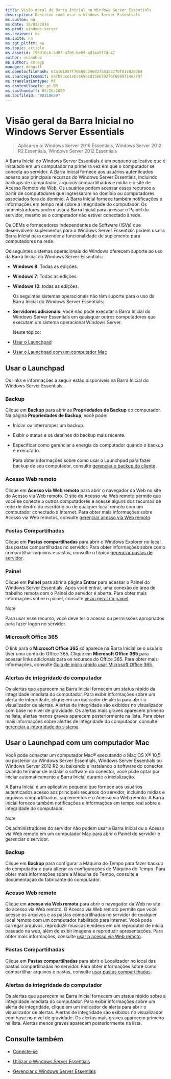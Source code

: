 ```yaml
---
title: Visão geral da Barra Inicial no Windows Server Essentials
description: Descreve como usar o Windows Server Essentials
ms.custom: na
ms.date: 10/03/2016
ms.prod: windows-server
ms.reviewer: na
ms.suite: na
ms.tgt_pltfrm: na
ms.topic: article
ms.assetid: 198d16cb-3d07-4706-be89-ad14a5f7dc47
author: nnamuhcs
ms.author: coreyp
manager: dongill
ms.openlocfilehash: 63a161057f7068dcb9e02faa353270f0150200b4
ms.sourcegitcommit: da7b9bce1eba369bcd156639276f6899714e279f
ms.translationtype: MT
ms.contentlocale: pt-BR
ms.lasthandoff: 03/26/2020
ms.locfileid: "80310659"
---
```

# <a name="overview-of-the-launchpad-in-windows-server-essentials"></a>Visão geral da Barra Inicial no Windows Server Essentials

>Aplica-se a: Windows Server 2016 Essentials, Windows Server 2012 R2 Essentials, Windows Server 2012 Essentials

A Barra Inicial do Windows Server Essentials é um pequeno aplicativo que é instalado em um computador na primeira vez em que o computador se conecta ao servidor. A Barra Inicial fornece aos usuários autenticados acesso aos principais recursos do Windows Server Essentials, incluindo backups de computador, arquivos compartilhados e mídia e o site de Acesso Remoto via Web. Os usuários podem acessar esses recursos a partir de computadores que ingressaram no domínio ou computadores associados fora do domínio. A Barra Inicial fornece também notificações e informações em tempo real sobre a integridade do computador. Os administradores podem usar a Barra Inicial para acessar o Painel do servidor, mesmo se o computador não estiver conectado à rede.  
  
 Os OEMs e fornecedores independentes de Software (ISVs) que desenvolvem suplementos para o Windows Server Essentials podem usar a Barra Inicial para estender a funcionalidade de suplemento para computadores na rede.  
  
 Os seguintes sistemas operacionais do Windows oferecem suporte ao uso da Barra Inicial do Windows Server Essentials:  
  
- **Windows 8**: Todas as edições.  
  
- **Windows 7**: Todas as edições.  
- **Windows 10**: todas as edições. 
  
  Os seguintes sistemas operacionais não têm suporte para o uso da Barra Inicial do Windows Server Essentials:  
  
- **Servidores adicionais**: Você não pode executar a Barra Inicial do Windows Server Essentials em quaisquer outros computadores que executam um sistema operacional Windows Server.  
  
  Neste tópico:  
  
- [Usar o Launchpad](Overview-of-the-Launchpad-in-Windows-Server-Essentials.md#BKMK_Launchpad)  
  
- [Usar o Launchpad com um computador Mac](Overview-of-the-Launchpad-in-Windows-Server-Essentials.md#BKMK_Mac)  
  
##  <a name="use-the-launchpad"></a><a name="BKMK_Launchpad"></a>Usar o Launchpad  
 Os links e informações a seguir estão disponíveis na Barra Inicial do Windows Server Essentials.  
  
### <a name="backup"></a>Backup  
 Clique em **Backup** para abrir as **Propriedades de Backup** do computador. Na página **Propriedades de Backup**, você pode:  
  
- Iniciar ou interromper um backup.  
  
- Exibir o status e os detalhes do backup mais recente.  
  
- Especificar como gerenciar a energia do computador quando o backup é executado.  
  
  Para obter informações sobre como usar o Launchpad para fazer backup de seu computador, consulte [gerenciar o backup do cliente](Manage-Client-Computer-Backup-in-Windows-Server-Essentials.md).  
  
### <a name="remote-web-access"></a>Acesso Web remoto  
 Clique em **Acesso via Web remoto** para abrir o navegador da Web no site do Acesso via Web remoto. O site de Acesso via Web remoto permite que você se conecte a outros computadores e acesse alguns dos recursos de rede de dentro do escritório ou de qualquer local remoto com um computador conectado à Internet. Para obter mais informações sobre Acesso via Web remotos, consulte [gerenciar acesso via Web remoto](Manage-Remote-Web-Access-in-Windows-Server-Essentials.md).  
  
### <a name="shared-folders"></a>Pastas Compartilhadas  
 Clique em **Pastas compartilhadas** para abrir o Windows Explorer no local das pastas compartilhadas no servidor. Para obter informações sobre como compartilhar arquivos e pastas, consulte o tópico [gerenciar pastas de servidor](Manage-Server-Folders-in-Windows-Server-Essentials.md).  
  
### <a name="dashboard"></a>Painel  
 Clique em  **Painel** para abrir a página **Entrar** para acessar o Painel do Windows Server Essentials. Após você entrar, uma conexão de área de trabalho remota com o Painel do servidor é aberta. Para obter mais informações sobre o painel, consulte [visão geral do painel](Overview-of-the-Dashboard-in-Windows-Server-Essentials.md).  
  
> [!NOTE]
>  Para usar esse recurso, você deve ter o acesso ou permissões apropriados para fazer logon no servidor.  
  
### <a name="microsoft-office-365"></a>Microsoft Office 365  
 O link para o **Microsoft Office 365** só aparece na Barra Inicial se o usuário tiver uma conta do Office 365. Clique em  **Microsoft Office 365** para acessar links adicionais para os recursos do Office 365. Para obter mais informações, consulte [Guia de início rápido usar Microsoft Office 365](../use/Quick-Start-Guide-to-Using-Microsoft-Office-365-with-Windows-Server-Essentials.md).  
  
### <a name="computer-health-alerts"></a>Alertas de integridade do computador  
 Os alertas que aparecem na Barra Inicial fornecem um status rápido da integridade imediata do computador. Para exibir informações sobre um alerta de integridade, clique em um indicador de alerta para abrir o visualizador de alertas. Alertas de integridade são exibidos no visualizador com base no nível de gravidade. Os alertas mais graves aparecem primeiro na lista; alertas menos graves aparecem posteriormente na lista. Para obter mais informações sobre alertas de integridade do computador, consulte [gerenciar a integridade do sistema](Manage-System-Health-in-Windows-Server-Essentials.md).  
  
##  <a name="use-the-launchpad-with-a-mac-computer"></a><a name="BKMK_Mac"></a>Usar o Launchpad com um computador Mac  
 Você pode conectar um computador Mac® executando o Mac OS X® 10,5 ou posterior ao Windows Server Essentials, Windows Server Essentials ou Windows Server 2012 R2 ou baixando e instalando o software do conector. Quando terminar de instalar o software do conector, você pode optar por iniciar automaticamente a Barra Inicial durante a inicialização.  
  
 A Barra Inicial é um aplicativo pequeno que fornece aos usuários autenticados acesso aos principais recursos do servidor, incluindo mídias e arquivos compartilhados, suplementos e o Acesso via Web remoto. A Barra Inicial fornece também notificações e informações em tempo real sobre a integridade do computador.  
  
> [!NOTE]
>  Os administradores do servidor não podem usar a Barra Inicial ou o Acesso via Web remoto em um computador Mac para abrir o Painel do servidor e gerenciar o servidor.  
  
### <a name="backup"></a>Backup  
 Clique em **Backup** para configurar a Máquina do Tempo para fazer backup do computador e para alterar as configurações de Máquina do Tempo. Para obter mais informações sobre a Máquina do Tempo, consulte a documentação do fabricante do computador.  
  
### <a name="remote-web-access"></a>Acesso Web remoto  
 Clique em **acesso via Web remota** para abrir o navegador da Web no site do acesso via Web remoto. O Acesso via Web remoto permite que você acesse os arquivos e as pastas compartilhadas no servidor de qualquer local remoto com um computador habilitado para Internet. Você pode carregar arquivos, reproduzir músicas e vídeos em um reprodutor de mídia baseado na web, além de exibir imagens e reproduzir apresentações. Para obter mais informações, consulte [usar o acesso via Web remoto](../use/Use-Remote-Web-Access-in-Windows-Server-Essentials.md).  
  
### <a name="shared-folders"></a>Pastas Compartilhadas  
 Clique em **Pastas compartilhadas** para abrir o Localizador no local das pastas compartilhadas no servidor. Para obter informações sobre como compartilhar arquivos e pastas, consulte [usar pastas compartilhadas](../use/Use-Shared-Folders-in-Windows-Server-Essentials.md).  
  
### <a name="computer-health-alerts"></a>Alertas de integridade do computador  
 Os alertas que aparecem na Barra Inicial fornecem um status rápido sobre a integridade imediata do computador. Para exibir informações sobre um alerta de integridade, clique em um indicador de alerta para abrir o visualizador de alertas. Alertas de integridade são exibidos no visualizador com base no nível de gravidade. Os alertas mais graves aparecem primeiro na lista. Alertas menos graves aparecem posteriormente na lista.  
  
## <a name="see-also"></a>Consulte também  
  
-   [Conecte-se](../use/Get-Connected-in-Windows-Server-Essentials.md)  
  
-   [Utilizar o Windows Server Essentials](../use/Use-Windows-Server-Essentials.md)  
  
-   [Gerenciar o Windows Server Essentials](Manage-Windows-Server-Essentials.md)
